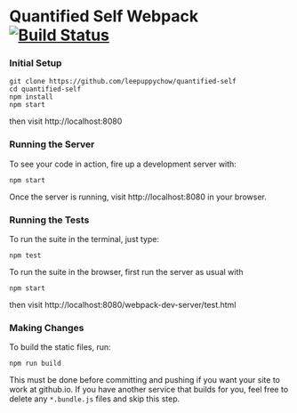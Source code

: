 # Quantified Self Webpack [![Build Status](https://travis-ci.org/leepuppychow/quantified-self.svg?branch=master)](https://travis-ci.org/leepuppychow/quantified-self)

### Initial Setup
```
git clone https://github.com/leepuppychow/quantified-self
cd quantified-self
npm install
npm start
```
then visit http://localhost:8080

### Running the Server
To see your code in action, fire up a development server with:
```
npm start
```
Once the server is running, visit http://localhost:8080 in your browser.

### Running the Tests
To run the suite in the terminal, just type:
```
npm test
```
To run the suite in the browser, first run the server as usual with
```
npm start
```
then visit http://localhost:8080/webpack-dev-server/test.html


### Making Changes
To build the static files, run:
```
npm run build
```
This must be done before committing and pushing if you want your site to work at github.io.  If you have another service that builds for you, feel free to delete any `*.bundle.js` files and skip this step.
